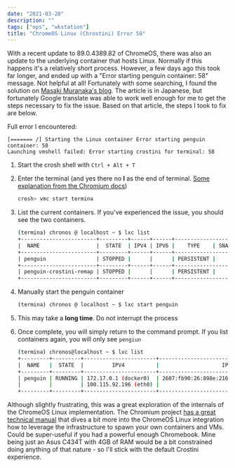 ```yaml
---
date: "2021-03-20"
description: ""
tags: ["ops", "wkstation"]
title: "ChromeOS Linux (Chrostini) Error 58"
---
```


With a recent update to 89.0.4389.82 of ChromeOS, there was also an update to the underlying container that hosts Linux.  Normally if this happens it's a relatively short process.  However, a few days ago this took far longer, and ended up with a "Error starting penguin container: 58" message.  Not helpful at all!  Fortunately with some searching, I found the solution on [Masaki Muranaka's blog](https://qiita.com/monamour555/items/2d8d58687c2c69941da4).  The article is in Japanese, but fortunately Google translate was able to work well enough for me to get the steps necessary to fix the issue.  Based on that article, the steps I took to fix are below.

Full error I encountered:

```text
[======= /] Starting the Linux container Error starting penguin container: 58
Launching vmshell failed: Error starting crostini for terminal: 58
```

1. Start the crosh shell with `Ctrl + Alt + T`
2. Enter the terminal (and yes there no **l** as the end of terminal. [Some explanation from the Chromium docs](https://chromium.googlesource.com/chromiumos/docs/+/master/containers_and_vms.md#overview))
  
    ```sh
    crosh> vmc start termina
    ```

3. List the current containers.  If you've experienced the issue, you should see the two containers.

    ```sh
    (termina) chronos @ localhost ~ $ lxc list
    +------------------------+---------+------+------+------------------------+
    |  NAME                  |  STATE  | IPV4 | IPV6 |    TYPE    | SNAPSHOTS |
    +------------------------+---------+------+------+------------------------+
    | penguin                | STOPPED |      |      | PERSISTENT |     0     |
    +------------------------+---------+------+------+------------------------+
    | penguin-crostini-remap | STOPPED |      |      | PERSISTENT |     0     |
    +------------------------+---------+------+------+------------------------+
    ```

4. Manually start the penguin container

    ```sh
    (termina) chronos @ localhost ~ $ lxc start penguin
    ```

5. This may take a **long time**.  Do not interrupt the process
6. Once complete, you will simply return to the command prompt.  If you list containers again, you will only see `pengiun`

    ```sh
    (termina) chronos@localhost ~ $ lxc list
    +---------+---------+-----------------------+---------------------------------------------+------------+-----------+
    |  NAME   |  STATE  |         IPV4          |                    IPV6                     |    TYPE    | SNAPSHOTS |
    +---------+---------+-----------------------+---------------------------------------------+------------+-----------+
    | penguin | RUNNING | 172.17.0.1 (docker0)  | 2607:fb90:26:898e:216:3eff:fe74:168e (eth0) | PERSISTENT | 0         |
    |         |         | 100.115.92.196 (eth0) |                                             |            |           |
    +---------+---------+-----------------------+---------------------------------------------+------------+-----------+
    ```

Although slightly frustrating, this was a great exploration of the internals of the ChromeOS Linux implementation.  The Chromium project [has a great technical manual](https://chromium.googlesource.com/chromiumos/docs/+/master/containers_and_vms.md) that dives a bit more into the ChromeOS Linux integration how to leverage the infrastructure to spawn your own containers and VMs.  Could be super-useful if you had a powerful enough Chromebook.  Mine being just an Asus C434T with 4GB of RAM would be a bit constrained doing anything of that nature - so I'll stick with the default Crostini experience.
